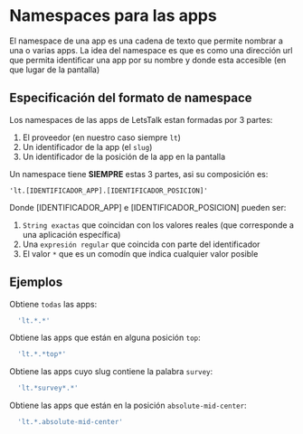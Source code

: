 # Namespaces para las apps

El namespace de una app es una cadena de texto que permite nombrar a una o varias apps. La idea del namespace es que es como una dirección url que permita identificar una app por su nombre y donde esta accesible (en que lugar de la pantalla) 

## Especificación del formato de namespace

Los namespaces de las apps de LetsTalk estan formadas por 3 partes:
1. El proveedor (en nuestro caso siempre `lt`)
2. Un identificador de la app (el `slug`)
3. Un identificador de la posición de la app en la pantalla

Un namespace tiene **SIEMPRE** estas 3 partes, asi su composición es:

`'lt.[IDENTIFICADOR_APP].[IDENTIFICADOR_POSICION]'`

Donde [IDENTIFICADOR_APP] e [IDENTIFICADOR_POSICION] pueden ser:

1. `String exactas` que coincidan con los valores reales (que corresponde a una aplicación específica)
2. Una `expresión regular` que coincida con parte del identificador
3. El valor `*` que es un comodín que indica cualquier valor posible

## Ejemplos

Obtiene `todas` las apps:

```javascript
  'lt.*.*'
```

Obtiene las apps que están en alguna posición `top`:

```javascript
  'lt.*.*top*'
```

Obtiene las apps cuyo slug contiene la palabra `survey`:

```javascript
  'lt.*survey*.*'
```

Obtiene las apps que están en la posición `absolute-mid-center`:

```javascript
  'lt.*.absolute-mid-center'
```